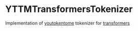 # YTTMTransformersTokenizer
Implementation of [youtokentome](https://github.com/VKCOM/YouTokenToMe) tokenizer for [transformers](https://github.com/huggingface/transformers)
